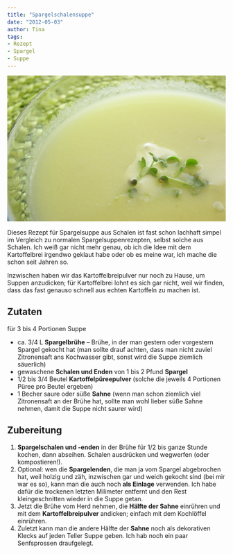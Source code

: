 ```yaml
---
title: "Spargelschalensuppe"
date: "2012-05-03" 
author: Tina
tags:
- Rezept
- Spargel
- Suppe
---
```


[![](images/imgp8884.jpg "Spargelschalensuppe")](http://apfeleimer.wordpress.com/2012/05/03/spargelschalensuppe/spargelschalensuppe/)

Dieses Rezept für Spargelsuppe aus Schalen ist fast schon lachhaft simpel im Vergleich zu normalen Spargelsuppenrezepten, selbst solche aus Schalen. Ich weiß gar nicht mehr genau, ob ich die Idee mit dem Kartoffelbrei irgendwo geklaut habe oder ob es meine war, ich mache die schon seit Jahren so.

Inzwischen haben wir das Kartoffelbreipulver nur noch zu Hause, um Suppen anzudicken; für Kartoffelbrei lohnt es sich gar nicht, weil wir finden, dass das fast genauso schnell aus echten Kartoffeln zu machen ist.

## Zutaten

für 3 bis 4 Portionen Suppe

- ca. 3/4 L **Spargelbrühe** – Brühe, in der man gestern oder vorgestern Spargel gekocht hat (man sollte drauf achten, dass man nicht zuviel Zitronensaft ans Kochwasser gibt, sonst wird die Suppe ziemlich säuerlich)
- gewaschene **Schalen und Enden** von 1 bis 2 Pfund **Spargel**
- 1/2 bis 3/4 Beutel **Kartoffelpüreepulver** (solche die jeweils 4 Portionen Püree pro Beutel ergeben)
- 1 Becher saure oder süße **Sahne** (wenn man schon ziemlich viel Zitronensaft an der Brühe hat, sollte man wohl lieber süße Sahne nehmen, damit die Suppe nicht saurer wird)

## Zubereitung

1. **Spargelschalen und -enden** in der Brühe für 1/2 bis ganze Stunde kochen, dann abseihen. Schalen ausdrücken und wegwerfen (oder kompostieren!).
2. Optional: wen die **Spargelenden**, die man ja vom Spargel abgebrochen hat, weil holzig und zäh, inzwischen gar und weich gekocht sind (bei mir war es so), kann man die auch noch **als Einlage** verwenden. Ich habe dafür die trockenen letzten Milimeter entfernt und den Rest kleingeschnitten wieder in die Suppe getan.
3. Jetzt die Brühe vom Herd nehmen, die **Hälfte der Sahne** einrühren und mit dem **Kartoffelbreipulver** andicken; einfach mit dem Kochlöffel einrühren.
4. Zuletzt kann man die andere Hälfte der **Sahne** noch als dekorativen Klecks auf jeden Teller Suppe geben. Ich hab noch ein paar Senfsprossen draufgelegt.
